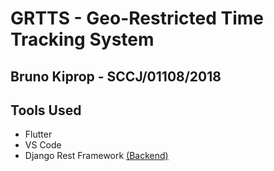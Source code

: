 # GRTTS - Geo-Restricted Time Tracking System

## Bruno Kiprop - SCCJ/01108/2018

## Tools Used
- Flutter
- VS Code
- Django Rest Framework [(Backend)](https://github.com/bufleek/GRTTS-Backend)
